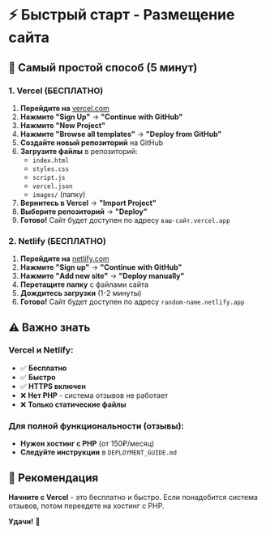 # ⚡ Быстрый старт - Размещение сайта

## 🎯 Самый простой способ (5 минут)

### 1. Vercel (БЕСПЛАТНО)

1. **Перейдите на** [vercel.com](https://vercel.com)
2. **Нажмите "Sign Up"** → **"Continue with GitHub"**
3. **Нажмите "New Project"**
4. **Нажмите "Browse all templates"** → **"Deploy from GitHub"**
5. **Создайте новый репозиторий** на GitHub
6. **Загрузите файлы** в репозиторий:
   - `index.html`
   - `styles.css` 
   - `script.js`
   - `vercel.json`
   - `images/` (папку)
7. **Вернитесь в Vercel** → **"Import Project"**
8. **Выберите репозиторий** → **"Deploy"**
9. **Готово!** Сайт будет доступен по адресу `ваш-сайт.vercel.app`

### 2. Netlify (БЕСПЛАТНО)

1. **Перейдите на** [netlify.com](https://netlify.com)
2. **Нажмите "Sign up"** → **"Continue with GitHub"**
3. **Нажмите "Add new site"** → **"Deploy manually"**
4. **Перетащите папку** с файлами сайта
5. **Дождитесь загрузки** (1-2 минуты)
6. **Готово!** Сайт будет доступен по адресу `random-name.netlify.app`

## ⚠️ Важно знать

### Vercel и Netlify:
- ✅ **Бесплатно**
- ✅ **Быстро**
- ✅ **HTTPS включен**
- ❌ **Нет PHP** - система отзывов не работает
- ❌ **Только статические файлы**

### Для полной функциональности (отзывы):
- **Нужен хостинг с PHP** (от 150₽/месяц)
- **Следуйте инструкции** в `DEPLOYMENT_GUIDE.md`

## 🚀 Рекомендация

**Начните с Vercel** - это бесплатно и быстро. Если понадобится система отзывов, потом переедете на хостинг с PHP.

**Удачи!** 🎉
